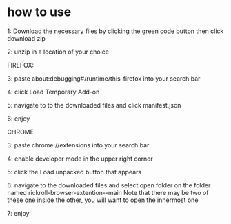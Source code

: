# how to use

1: Download the necessary files by clicking the green code button then click download zip

2: unzip in a location of your choice 

FIREFOX:

3: paste about:debugging#/runtime/this-firefox into your search bar

4: click Load Temporary Add-on 

5: navigate to to the downloaded files and click manifest.json 

6: enjoy

CHROME

3: paste chrome://extensions into your search bar

4: enable developer mode in the upper right corner

5: click the Load unpacked button that appears 

6:  navigate to the downloaded files and select open folder on the folder named rickroll-browser-extention--main 
Note that there may be two of these one inside the other, you will want to open the innermost one 

7: enjoy
